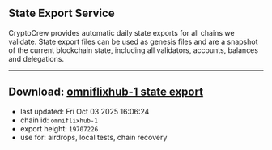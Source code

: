 ## State Export Service
CryptoCrew provides automatic daily state exports for all chains we validate. State export files can be used as genesis files and are a snapshot of the current blockchain state, including all validators, accounts, balances and delegations.

---
**Download: [omniflixhub-1 state export](https://dl-eu2.ccvalidators.com/SERVICE/omniflixhub/omniflixhub-1_export_19707226.json)**
---

- last updated: Fri Oct 03 2025 16:06:24
- chain id: `omniflixhub-1`
- export height: `19707226`
- use for: airdrops, local tests, chain recovery
